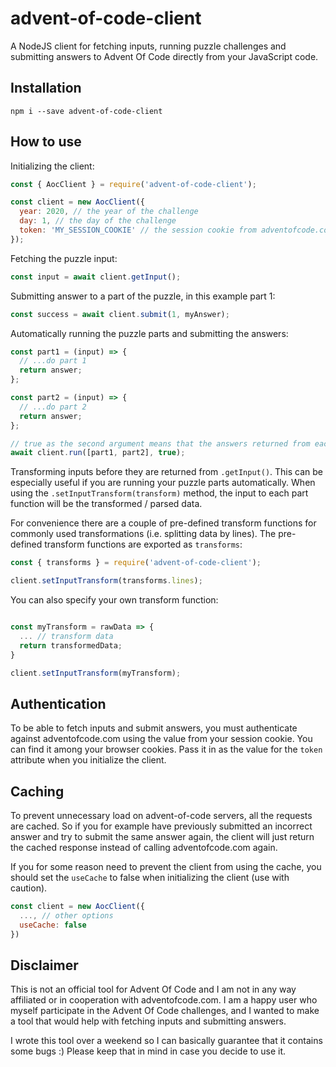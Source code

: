 # advent-of-code-client

A NodeJS client for fetching inputs, running puzzle challenges and submitting answers to Advent Of Code directly from your JavaScript code.

## Installation

```
npm i --save advent-of-code-client
```

## How to use

Initializing the client:

```javascript
const { AocClient } = require('advent-of-code-client');

const client = new AocClient({
  year: 2020, // the year of the challenge
  day: 1, // the day of the challenge
  token: 'MY_SESSION_COOKIE' // the session cookie from adventofcode.com
});
```

Fetching the puzzle input:

```javascript
const input = await client.getInput();
```

Submitting answer to a part of the puzzle, in this example part 1:

```javascript
const success = await client.submit(1, myAnswer);
```

Automatically running the puzzle parts and submitting the answers:

```javascript
const part1 = (input) => {
  // ...do part 1
  return answer;
};

const part2 = (input) => {
  // ...do part 2
  return answer;
};

// true as the second argument means that the answers returned from each part will be automatically submitted
await client.run([part1, part2], true);
```

Transforming inputs before they are returned from `.getInput()`. This can be especially useful if you are running your puzzle parts automatically. When using the `.setInputTransform(transform)` method, the input to each part function will be the transformed / parsed data.

For convenience there are a couple of pre-defined transform functions for commonly used transformations (i.e. splitting data by lines). The pre-defined transform functions are exported as `transforms`:

```javascript
const { transforms } = require('advent-of-code-client');

client.setInputTransform(transforms.lines);
```

You can also specify your own transform function:

```javascript

const myTransform = rawData => {
  ... // transform data
  return transformedData;
}

client.setInputTransform(myTransform);
```

## Authentication

To be able to fetch inputs and submit answers, you must authenticate against adventofcode.com using the value from your session cookie. You can find it among your browser cookies. Pass it in as the value for the `token` attribute when you initialize the client.

## Caching

To prevent unnecessary load on advent-of-code servers, all the requests are cached. So if you for example have previously submitted an incorrect answer and try to submit the same answer again, the client will just return the cached response instead of calling adventofcode.com again.

If you for some reason need to prevent the client from using the cache, you should set the `useCache` to false when initializing the client (use with caution).

```javascript
const client = new AocClient({
  ..., // other options
  useCache: false
})
```

## Disclaimer

This is not an official tool for Advent Of Code and I am not in any way affiliated or in cooperation with adventofcode.com. I am a happy user who myself participate in the Advent Of Code challenges, and I wanted to make a tool that would help with fetching inputs and submitting answers.

I wrote this tool over a weekend so I can basically guarantee that it contains some bugs :) Please keep that in mind in case you decide to use it.
